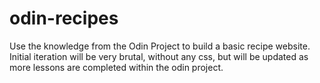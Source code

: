 # odin-recipes
Use the knowledge from the Odin Project to build a basic recipe website. 
Initial iteration will be very brutal, without any css, but will be updated as more lessons are completed within the odin project. 